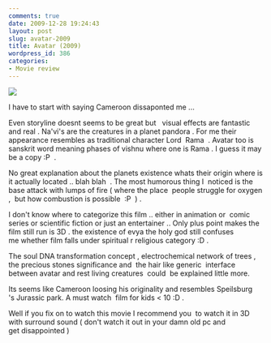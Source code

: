 ```yaml
---
comments: true
date: 2009-12-28 19:24:43
layout: post
slug: avatar-2009
title: Avatar (2009)
wordpress_id: 386
categories:
- Movie review
---
```


![](http://media.silive.com/entertainment_impact_tvfilm/photo/12-17avatarjpg-8785ff894e35e1b6_large.jpg)

I have to start with saying Cameroon dissaponted me ...

Even storyline doesnt seems to be great but   visual effects are fantastic and real . Na'vi's are the creatures in a planet pandora . For me their appearance resembles as traditional character Lord  Rama  . Avatar too is sanskrit word meaning phases of vishnu where one is Rama . I guess it may be a copy :P  .

No great explanation about the planets existence whats their origin where is it actually located .. blah blah  . The most humorous thing I  noticed is the base attack with lumps of fire ( where the place  people struggle for oxygen ,  but how combustion is possible  :P  ) .

I don't know where to categorize this film .. either in animation or  comic series or scientific fiction or just an entertainer .. Only plus point makes the film still run is 3D . the existence of evya the holy god still confuses me whether film falls under spiritual r religious category :D .

The soul DNA transformation concept , electrochemical network of trees , the precious stones significance and  the hair like generic  interface between avatar and rest living creatures  could  be explained little more.

Its seems like Cameroon loosing his originality and resembles Speilsburg 's Jurassic park. A must watch  film for kids < 10 :D .

Well if you fix on to watch this movie I recommend you  to watch it in 3D with surround sound ( don't watch it out in your damn old pc and get disappointed )
